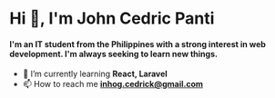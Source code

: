 <h1 align="left">Hi 👋, I'm John Cedric Panti</h1>
<h4 align="left">I'm an IT student from the Philippines with a strong interest in web development. I'm always seeking to learn new things.</h3>

- 🌱 I’m currently learning **React, Laravel**
- 📫 How to reach me **inhog.cedrick@gmail.com**
